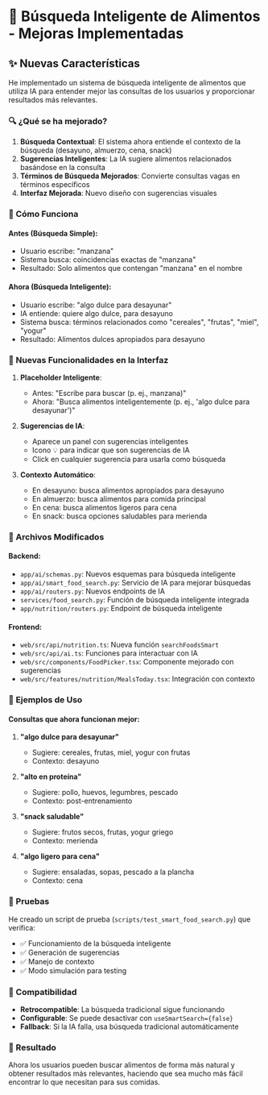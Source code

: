 # 🍎 Búsqueda Inteligente de Alimentos - Mejoras Implementadas

## ✨ Nuevas Características

He implementado un sistema de búsqueda inteligente de alimentos que utiliza IA para entender mejor las consultas de los usuarios y proporcionar resultados más relevantes.

### 🔍 ¿Qué se ha mejorado?

1. **Búsqueda Contextual**: El sistema ahora entiende el contexto de la búsqueda (desayuno, almuerzo, cena, snack)
2. **Sugerencias Inteligentes**: La IA sugiere alimentos relacionados basándose en la consulta
3. **Términos de Búsqueda Mejorados**: Convierte consultas vagas en términos específicos
4. **Interfaz Mejorada**: Nuevo diseño con sugerencias visuales

### 🚀 Cómo Funciona

#### Antes (Búsqueda Simple):
- Usuario escribe: "manzana"
- Sistema busca: coincidencias exactas de "manzana"
- Resultado: Solo alimentos que contengan "manzana" en el nombre

#### Ahora (Búsqueda Inteligente):
- Usuario escribe: "algo dulce para desayunar"
- IA entiende: quiere algo dulce, para desayuno
- Sistema busca: términos relacionados como "cereales", "frutas", "miel", "yogur"
- Resultado: Alimentos dulces apropiados para desayuno

### 📱 Nuevas Funcionalidades en la Interfaz

1. **Placeholder Inteligente**: 
   - Antes: "Escribe para buscar (p. ej., manzana)"
   - Ahora: "Busca alimentos inteligentemente (p. ej., 'algo dulce para desayunar')"

2. **Sugerencias de IA**: 
   - Aparece un panel con sugerencias inteligentes
   - Icono 💡 para indicar que son sugerencias de IA
   - Click en cualquier sugerencia para usarla como búsqueda

3. **Contexto Automático**:
   - En desayuno: busca alimentos apropiados para desayuno
   - En almuerzo: busca alimentos para comida principal
   - En cena: busca alimentos ligeros para cena
   - En snack: busca opciones saludables para merienda

### 🔧 Archivos Modificados

#### Backend:
- `app/ai/schemas.py`: Nuevos esquemas para búsqueda inteligente
- `app/ai/smart_food_search.py`: Servicio de IA para mejorar búsquedas
- `app/ai/routers.py`: Nuevos endpoints de IA
- `services/food_search.py`: Función de búsqueda inteligente integrada
- `app/nutrition/routers.py`: Endpoint de búsqueda inteligente

#### Frontend:
- `web/src/api/nutrition.ts`: Nueva función `searchFoodsSmart`
- `web/src/api/ai.ts`: Funciones para interactuar con IA
- `web/src/components/FoodPicker.tsx`: Componente mejorado con sugerencias
- `web/src/features/nutrition/MealsToday.tsx`: Integración con contexto

### 🎯 Ejemplos de Uso

#### Consultas que ahora funcionan mejor:

1. **"algo dulce para desayunar"**
   - Sugiere: cereales, frutas, miel, yogur con frutas
   - Contexto: desayuno

2. **"alto en proteína"**
   - Sugiere: pollo, huevos, legumbres, pescado
   - Contexto: post-entrenamiento

3. **"snack saludable"**
   - Sugiere: frutos secos, frutas, yogur griego
   - Contexto: merienda

4. **"algo ligero para cena"**
   - Sugiere: ensaladas, sopas, pescado a la plancha
   - Contexto: cena

### 🧪 Pruebas

He creado un script de prueba (`scripts/test_smart_food_search.py`) que verifica:
- ✅ Funcionamiento de la búsqueda inteligente
- ✅ Generación de sugerencias
- ✅ Manejo de contexto
- ✅ Modo simulación para testing

### 🔄 Compatibilidad

- **Retrocompatible**: La búsqueda tradicional sigue funcionando
- **Configurable**: Se puede desactivar con `useSmartSearch={false}`
- **Fallback**: Si la IA falla, usa búsqueda tradicional automáticamente

### 🎉 Resultado

Ahora los usuarios pueden buscar alimentos de forma más natural y obtener resultados más relevantes, haciendo que sea mucho más fácil encontrar lo que necesitan para sus comidas.
